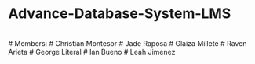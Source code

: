 # Advance-Database-System-LMS
<br>
# Members:
# Christian Montesor
# Jade Raposa
# Glaiza Millete
# Raven Arieta
# George Literal
# Ian Bueno
# Leah Jimenez
